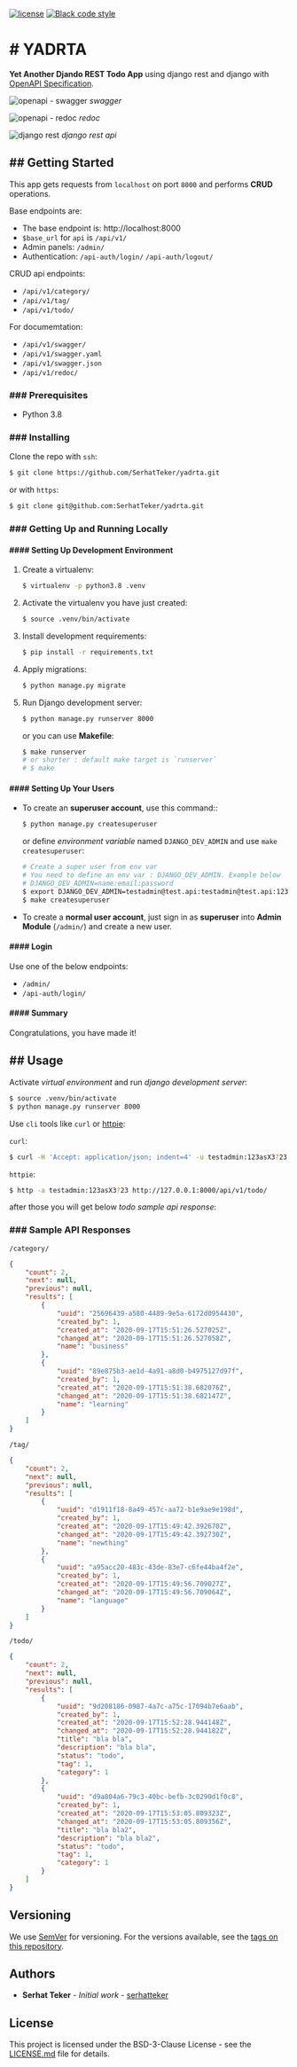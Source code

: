 [![license](https://img.shields.io/badge/license-bsd%203--clause-blue.svg)](https://opensource.org/licenses/bsd-3-clause)
[![Black code style](https://img.shields.io/badge/code%20style-black-000000.svg)](https://github.com/ambv/black)

# # YADRTA

__Yet Another Djando REST Todo App__ using django rest and django with [OpenAPI Specification].

![openapi - swagger](./docs/img/screenshots/swagger.png)
_swagger_

![openapi - redoc](./docs/img/screenshots/redoc.png)
_redoc_

![django rest](./docs/img/screenshots/drf.png)
_django rest api_

## ## Getting Started

This app gets requests from `localhost` on port `8000` and performs __CRUD__
operations.

Base endpoints are:
- The base endpoint is: http://localhost:8000
- `$base_url` for `api` is `/api/v1/`
- Admin panels: `/admin/`
- Authentication: `/api-auth/login/` `/api-auth/logout/`

CRUD api endpoints:
- `/api/v1/category/`
- `/api/v1/tag/`
- `/api/v1/todo/`

For documemtation:
- `/api/v1/swagger/`
- `/api/v1/swagger.yaml`
- `/api/v1/swagger.json`
- `/api/v1/redoc/`


### ### Prerequisites

- Python 3.8

### ### Installing

Clone the repo with `ssh`:

```bash
$ git clone https://github.com/SerhatTeker/yadrta.git
```

or with `https`:

```bash
$ git clone git@github.com:SerhatTeker/yadrta.git
```

### ### Getting Up and Running Locally

#### #### Setting Up Development Environment

1. Create a virtualenv:

    ```bash
    $ virtualenv -p python3.8 .venv
    ```

2. Activate the virtualenv you have just created:

    ```bash
    $ source .venv/bin/activate
    ```

3.  Install development requirements:

    ```bash
    $ pip install -r requirements.txt
    ```

4. Apply migrations:

    ```bash
    $ python manage.py migrate
    ```

5. Run Django development server:

    ```bash
    $ python manage.py runserver 8000
    ```

    or you can use __Makefile__:

    ```bash
    $ make runserver
    # or shorter : default make target is `runserver`
    # $ make
    ```

#### #### Setting Up Your Users

* To create an **superuser account**, use this command::

    ```bash
    $ python manage.py createsuperuser
    ```

    or define _environment variable_ named `DJANGO_DEV_ADMIN` and use `make
    createsuperuser`:

    ```bash
    # Create a super user from env var
    # You need to define an env var : DJANGO_DEV_ADMIN. Example below
    # DJANGO_DEV_ADMIN=name:email:password
    $ export DJANGO_DEV_ADMIN=testadmin@test.api:testadmin@test.api:123asX3?23
    $ make createsuperuser
    ```

* To create a **normal user account**, just sign in as __superuser__ into
 __Admin Module__ (`/admin/`) and create a new user.

#### #### Login

Use one of the below endpoints:

- `/admin/`
- `/api-auth/login/`

#### #### Summary

Congratulations, you have made it!

## ## Usage

Activate _virtual environment_ and run _django development server_:

```bash
$ source .venv/bin/activate
$ python manage.py runserver 8000
```

Use `cli` tools like `curl` or [httpie]:

`curl`:

```bash
$ curl -H 'Accept: application/json; indent=4' -u testadmin:123asX3?23 http://127.0.0.1:8000/api/v1/todo/
```

`httpie`:

```bash
$ http -a testadmin:123asX3?23 http://127.0.0.1:8000/api/v1/todo/
```

after those you will get below _todo sample api response_:

### ### Sample API Responses

`/category/`

```json
{
    "count": 2,
    "next": null,
    "previous": null,
    "results": [
        {
            "uuid": "25696439-a580-4489-9e5a-6172d0954430",
            "created_by": 1,
            "created_at": "2020-09-17T15:51:26.527025Z",
            "changed_at": "2020-09-17T15:51:26.527058Z",
            "name": "business"
        },
        {
            "uuid": "89e875b3-ae1d-4a91-a8d0-b4975127d97f",
            "created_by": 1,
            "created_at": "2020-09-17T15:51:38.682076Z",
            "changed_at": "2020-09-17T15:51:38.682147Z",
            "name": "learning"
        }
    ]
}
```

`/tag/`

```json
{
    "count": 2,
    "next": null,
    "previous": null,
    "results": [
        {
            "uuid": "d1911f18-8a49-457c-aa72-b1e9ae9e198d",
            "created_by": 1,
            "created_at": "2020-09-17T15:49:42.392670Z",
            "changed_at": "2020-09-17T15:49:42.392730Z",
            "name": "newthing"
        },
        {
            "uuid": "a95acc20-483c-43de-83e7-c6fe44ba4f2e",
            "created_by": 1,
            "created_at": "2020-09-17T15:49:56.709027Z",
            "changed_at": "2020-09-17T15:49:56.709064Z",
            "name": "language"
        }
    ]
}
```

`/todo/`

```json
{
    "count": 2,
    "next": null,
    "previous": null,
    "results": [
        {
            "uuid": "9d208186-0987-4a7c-a75c-17094b7e6aab",
            "created_by": 1,
            "created_at": "2020-09-17T15:52:28.944148Z",
            "changed_at": "2020-09-17T15:52:28.944182Z",
            "title": "bla bla",
            "description": "bla bla",
            "status": "todo",
            "tag": 1,
            "category": 1
        },
        {
            "uuid": "d9a804a6-79c3-40bc-befb-3c0290d1f0c8",
            "created_by": 1,
            "created_at": "2020-09-17T15:53:05.809323Z",
            "changed_at": "2020-09-17T15:53:05.809356Z",
            "title": "bla bla2",
            "description": "bla bla2",
            "status": "todo",
            "tag": 1,
            "category": 1
        }
    ]
}
```

## Versioning

We use [SemVer](http://semver.org/) for versioning. For the versions available,
see the [tags on this repository](https://github.com/serhatteker/yadrta/tags).

## Authors

* **Serhat Teker** - *Initial work* - [serhatteker](https://github.com/serhatteker)

## License

This project is licensed under the BSD-3-Clause License - see the
[LICENSE.md](LICENSE.md) file for details.




[httpie]: https://github.com/httpie/httpie
[OpenAPI Specification]: https://swagger.io/specification/
